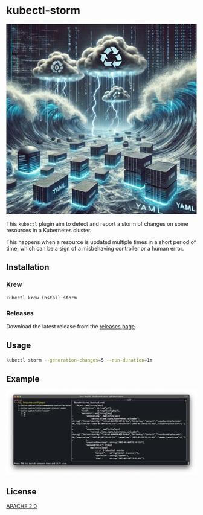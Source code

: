 # kubectl-storm

![alt text](image.png)

This `kubectl` plugin aim to detect and report a storm of changes on some resources in a Kubernetes cluster.

This happens when a resource is updated multiple times in a short period of time, which can be a sign of a misbehaving controller or a human error.

## Installation

### Krew

```bash
kubectl krew install storm
```

### Releases

Download the latest release from the [releases page](https://github.com/guilhem/kubectl-storm/releases).

## Usage

```bash
kubectl storm --generation-changes=5 --run-duration=1m
```

## Example

![menu](menu.png)

## License

[APACHE 2.0](LICENSE)
